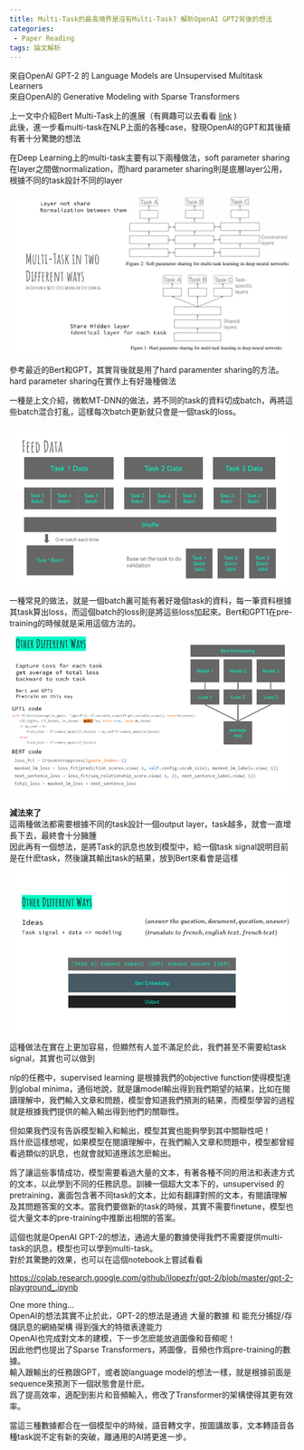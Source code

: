 ```yaml
---
title: Multi-Task的最高境界是沒有Multi-Task? 解析OpenAI GPT2背後的想法
categories:
 - Paper Reading
tags: 論文解析
---
```


來自OpenAI GPT-2 的 Language Models are Unsupervised Multitask Learners   
來自OpenAI的 Generative Modeling with Sparse Transformers   
   
上一文中介紹Bert Multi-Task上的進展（有興趣可以去看看 [link](https://voidful.github.io/voidful_blog/paper%20reading/2019/05/06/paper-notes-multi-task-deep-neural-network-for-natural-language-understanding/) )   
此後，進一步看multi-task在NLP上面的各種case，發現OpenAI的GPT和其後續有著十分驚艷的想法   

在Deep Learning上的multi-task主要有以下兩種做法，soft parameter sharing在layer之間做normalization，而hard parameter sharing則是底層layer公用，根據不同的task設計不同的layer   
   
![](https://raw.githubusercontent.com/voidful/voidful_blog/master/assets/post_src/pn_togast/img1)   
   
   
參考最近的Bert和GPT，其實背後就是用了hard paramenter sharing的方法。   
hard parameter sharing在實作上有好幾種做法   
   
一種是上文介紹，微軟MT-DNN的做法，將不同的task的資料切成batch，再將這些batch混合打亂，這樣每次batch更新就只會是一個task的loss。   
   
![](https://raw.githubusercontent.com/voidful/voidful_blog/master/assets/post_src/pn_togast/img2)   
   
   
一種常見的做法，就是一個batch裏可能有著好幾個task的資料，每一筆資料根據其task算出loss，而這個batch的loss則是將這些loss加起來。Bert和GPT1在pre-training的時候就是采用這個方法的。   
   
![](https://raw.githubusercontent.com/voidful/voidful_blog/master/assets/post_src/pn_togast/img3)   
   
   
**減法來了**   
這兩種做法都需要根據不同的task設計一個output layer，task越多，就會一直增長下去，最終會十分臃腫   
因此再有一個想法，是將Task的訊息也放到模型中，給一個task signal説明目前是在什麽task，然後讓其輸出task的結果，放到Bert來看會是這樣   
   
![](https://raw.githubusercontent.com/voidful/voidful_blog/master/assets/post_src/pn_togast/img4)   
   
   
這種做法在實在上更加容易，但顯然有人並不滿足於此，我們甚至不需要給task signal，其實也可以做到   
   
nlp的任務中，supervised learning 是根據我們的objective function使得模型達到global minima，通俗地說，就是讓model輸出得到我們期望的結果，比如在閱讀理解中，我們輸入文章和問題，模型會知道我們預測的結果，而模型學習的過程就是根據我們提供的輸入輸出得到他們的關聯性。   
   
但如果我們沒有告訴模型輸入和輸出，模型其實也能夠學到其中關聯性吧！   
爲什麽這樣想呢，如果模型在閱讀理解中，在我們輸入文章和問題中，模型都曾經看過類似的訊息，也就會就知道應該怎麽輸出。   
   
爲了讓這些事情成功，模型需要看過大量的文本，有著各種不同的用法和表達方式的文本，以此學到不同的任務訊息。訓練一個超大文本下的，unsupervised 的pretraining，裏面包含著不同task的文本，比如有翻譯對照的文本，有閱讀理解及其問題答案的文本。當我們要做新的task的時候，其實不需要finetune，模型也從大量文本的pre-training中推斷出相關的答案。   
   
這個也就是OpenAI GPT-2的想法，通過大量的數據使得我們不需要提供multi-task的訊息，模型也可以學到multi-task。   
對於其驚艷的效果，也可以在這個notebook上嘗試看看   
   
https://colab.research.google.com/github/ilopezfr/gpt-2/blob/master/gpt-2-playground_.ipynb   
   
   
One more thing…   
OpenAI的想法其實不止於此，GPT-2的想法是通過 大量的數據 和 能充分捕捉/存儲訊息的網絡架構 得到强大的特徵表達能力   
OpenAI也完成對文本的建模，下一步怎麽能放過圖像和音頻呢！   
因此他們也提出了Sparse Transformers，將圖像，音頻也作爲pre-training的數據。   
輸入跟輸出的任務跟GPT，或者說language model的想法一樣，就是根據前面是sequence來預測下一個狀態會是什麽。   
爲了提高效率，適配到影片和音頻輸入，修改了Transformer的架構使得其更有效率。   
   
當這三種數據都合在一個模型中的時候，語音轉文字，按圖講故事，文本轉語音各種task説不定有新的突破，離通用的AI將更進一步。   





